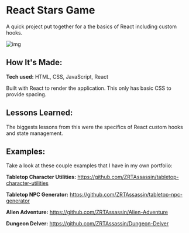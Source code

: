 # React Stars Game
A quick project put together for a the basics of React including custom hooks.


![img](https://i.imgur.com/M5NA8yb.gif)

## How It's Made:

**Tech used:** HTML, CSS, JavaScript, React

Built with React to render the application. This only has basic CSS to provide spacing.

## Lessons Learned:

The biggests lessons from this were the specifics of React custom hooks and state management.

## Examples:
Take a look at these couple examples that I have in my own portfolio:

**Tabletop Character Utilities:** https://github.com/ZRTAssassin/tabletop-character-utilities

**Tabletop NPC Generator:** https://github.com/ZRTAssassin/tabletop-npc-generator

**Alien Adventure:** https://github.com/ZRTAssassin/Alien-Adventure

**Dungeon Delver:** https://github.com/ZRTAssassin/Dungeon-Delver

